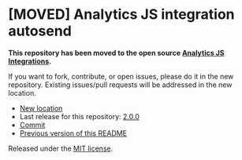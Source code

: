 
# [MOVED] Analytics JS integration autosend

**This repository has been moved to the open source [Analytics JS Integrations](https://github.com/segmentio/analytics.js-integrations).**

If you want to fork, contribute, or open issues, please do it in the new repository. Existing issues/pull requests will be addressed in the new location.

* [New location](https://github.com/segmentio/analytics.js-integrations/tree/master/integrations/autosend)
* Last release for this repository: [2.0.0](https://github.com/segment-integrations/analytics.js-integration-autosend/releases/tag/2.0.0)
* [Commit](https://github.com/segmentio/analytics.js-integrations/commit/17d849ec00203b0e43cd8d4f5c28e1b14546b323)
* [Previous version of this README](README-OLD.md)

Released under the [MIT license](LICENSE).
